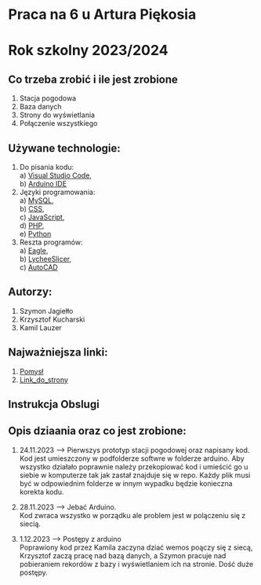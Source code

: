 # Praca na 6 u Artura Piękosia 
# Rok szkolny 2023/2024

## Co trzeba zrobić i ile jest zrobione
1. Stacja pogodowa
2. Baza danych
3. Strony do wyświetlania 
4. Połączenie wszystkiego

## Używane technologie:

1. Do pisania kodu: <br>
    a) [Visual Studio Code][VsCode],  <br>
    b) [Arduino IDE][arduino]
2. Języki programowania:  <br>
    a) [MySQL],  <br>
    b) [CSS],  <br>
    c) [JavaScript],   <br>
    d) [PHP],   <br>
    e) [Python]   <br>
3. Reszta programów: <br>
    a) [Eagle],  <br>
    b) [LycheeSlicer],    <br>
    c) [AutoCAD]

## Autorzy:

1. Szymon Jagiełło
2. Krzysztof Kucharski
3. Kamil Lauzer 

## Najważniejsza linki:

1. [Pomysł]
2. [Link_do_strony]

## Instrukcja Obslugi



<!-- tutaj jest dziennik co byo zrobione i kiedy -->

## Opis dziaania oraz co jest zrobione:

1. 24.11.2023 --> Pierwszys prototyp stacji pogodowej oraz napisany kod. <br>
    Kod jest umieszczony w podfolderze softwre w folderze arduino. Aby wszystko działało poprawnie należy przekopiować kod i umieścić go u siebie w komputerze tak jak zastał znajduje się w repo. Każdy plik musi być w odpowiednim folderze w innym wypadku będzie konieczna korekta kodu.
    
2. 28.11.2023 --> Jebać Arduino. <br>
    Kod zwraca wszystko w porządku ale problem jest w polączeniu się z siecią. 

3. 1.12.2023 --> Postępy z arduino <br>
    Poprawiony kod przez Kamila zaczyna dziać wemos poączy się z siecą, Krzysztof zaczą pracę nad bazą danych, a Szymon pracuje nad pobieraniem rekordów z bazy i wyświetlaniem ich na stronie. Dość duże postępy.     

<!-- linki do linków -->

[Pomysł]: https://majsterkowo.pl/solarna-stacja-meteo-z-wykorzystaniem-wemos-d1-mini-pro-oraz-raspberry-pi-3-b-czesc-1/
[Link_do_strony]: https://telewizor.ckznr1.debica.pl/pogoda/

[VsCode]: https://code.visualstudio.com/
[arduino]: https://www.arduino.cc/
[MySQL]: https://www.mysql.com/
[HTML]: -
[CSS]: - 
[JavaScript]: https://www.javascript.com/
[PHP]: https://www.php.net/
[Python]: https://www.python.org/
[Eagle]: https://www.autodesk.com/products/eagle/overview?term=1-YEAR&tab=subscription
[LycheeSlicer]: https://mango3d.io
[AutoCAD]: https://www.autodesk.pl/products/autocad/overview?term=1-YEAR&tab=subscription